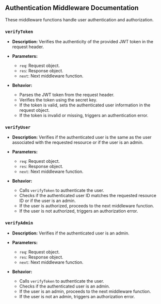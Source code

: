 ## Authentication Middleware Documentation

These middleware functions handle user authentication and authorization.

### `verifyToken`

- **Description:** Verifies the authenticity of the provided JWT token in the request header.

- **Parameters:**
  - `req`: Request object.
  - `res`: Response object.
  - `next`: Next middleware function.

- **Behavior:**
  - Parses the JWT token from the request header.
  - Verifies the token using the secret key.
  - If the token is valid, sets the authenticated user information in the request object.
  - If the token is invalid or missing, triggers an authentication error.

### `verifyUser`

- **Description:** Verifies if the authenticated user is the same as the user associated with the requested resource or if the user is an admin.

- **Parameters:**
  - `req`: Request object.
  - `res`: Response object.
  - `next`: Next middleware function.

- **Behavior:**
  - Calls `verifyToken` to authenticate the user.
  - Checks if the authenticated user ID matches the requested resource ID or if the user is an admin.
  - If the user is authorized, proceeds to the next middleware function.
  - If the user is not authorized, triggers an authorization error.

### `verifyAdmin`

- **Description:** Verifies if the authenticated user is an admin.

- **Parameters:**
  - `req`: Request object.
  - `res`: Response object.
  - `next`: Next middleware function.

- **Behavior:**
  - Calls `verifyToken` to authenticate the user.
  - Checks if the authenticated user is an admin.
  - If the user is an admin, proceeds to the next middleware function.
  - If the user is not an admin, triggers an authorization error.
